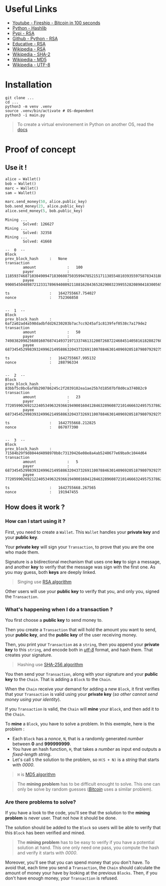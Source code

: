 # Useful Links

- [Youtube - Fireship - Bitcoin in 100 seconds](https://youtu.be/qF7dkrce-mQ)
- [Python - Hashlib](https://docs.python.org/3/library/hashlib.html)
- [Pypi - RSA](https://pypi.org/project/rsa/)
- [Github - Python - RSA](https://github.com/sybrenstuvel/python-rsa/)
- [Educative - RSA](https://www.educative.io/edpresso/what-is-the-rsa-algorithm)
- [Wikipedia - RSA](https://en.wikipedia.org/wiki/RSA_(cryptosystem))
- [Wikipedia - SHA-2](https://en.wikipedia.org/wiki/SHA-2)
- [Wikipedia - MD5](https://en.wikipedia.org/wiki/MD5)
- [Wikipedia - UTF-8](https://en.wikipedia.org/wiki/UTF-8)

# Installation

```
git clone ...
cd ...
python3 -m venv .venv
source .venv/bin/activate # OS-dependent
python3 -i main.py
```

> To create a virtual environement in Python on another OS, read the [docs](https://docs.python.org/3/library/venv.html)

# Proof of concept

## Use it !

```py 
alice = Wallet()
bob = Wallet()
marc = Wallet()
sam = Wallet()

marc.send_money(50, alice.public_key)
bob.send_money(23, alice.public_key)
alice.send_money(5, bob.public_key)
```

```
Mining ...
        Solved: 126627
Mining ...
        Solved: 32358
Mining ...
        Solved: 41668

--  0  --
Block
prev_block_hash     :   None
transaction
        amount              :   100
        payer               :   11859374687103049094718306087503599478521517113855481039355975878343188981093985575206365229375879616687381610833980569143319589094874650841836865333365107
        payee               :   9900545048987212331789694080921188162843652829003239955282089041830056594178120744033715917651154585506483868770592591892034548896725804565607482668229229

ts                  :   1642755667.754027
nonce               :   752366858


--  1  --
Block
prev_block_hash     :   6af2a02ad4a598dadbfdd26230203b7ac7cc9245af1c8139fef0538c7a179de2
transaction
        amount              :   50
        payer               :   7498382098256801607687414937197133746131200726872246845140581618288276026275695278736563012075736154685200820494251100906212671900641512429957364175203793
        payee               :   6873454529983932499621495886320437326911007884630140969205187980792927504813363457774966243367554865949505212714615799744565874154277269596826219829889367

ts                  :   1642755667.995132
nonce               :   288796334


--  2  --
Block
prev_block_hash     :   83bbf5c0bc6af8b290786245c2f2039102ea1ae25b7d18507bf8d0ca374082c9
transaction
        amount              :   23
        payer               :   7720599026921224053496329366194900160412846328960872101466632495753786215067747679871889365117709744729781770274481686901500147644497061837147306590002093
        payee               :   6873454529983932499621495886320437326911007884630140969205187980792927504813363457774966243367554865949505212714615799744565874154277269596826219829889367

ts                  :   1642755668.212825
nonce               :   867077390


--  3  --
Block
prev_block_hash     :   71584b29f9d8044d4098970b8c73139426e08e8a4ab5240677e69ba9c1044d64
transaction
        amount              :   5
        payer               :   6873454529983932499621495886320437326911007884630140969205187980792927504813363457774966243367554865949505212714615799744565874154277269596826219829889367
        payee               :   7720599026921224053496329366194900160412846328960872101466632495753786215067747679871889365117709744729781770274481686901500147644497061837147306590002093

ts                  :   1642755668.267565
nonce               :   191947455
```

## How does it work ?

### How can I start using it ?

First, you need to create a `Wallet`. This `Wallet` handles your **private key** and your **public key**.

Your **private key** will sign your `Transaction`, to prove that you are the one who made them.

Signature is a bidirectional mechanism that uses one **key** to sign a message, and another **key** to verify that the message was sign with the first one. As you may guess, both **keys** are deeply linked.

> Singing use [RSA algorithm](https://en.wikipedia.org/wiki/RSA_(cryptosystem))

Other users will use your **public key** to verify that you, and only you, signed the `Transaction`.

### What's happening when I do a transaction ?

You first choose a **public key** to send money to.

Then you create a `Transaction` that will hold the amount you want to send, your **public key**, and the **public key** of the user receiving money.

Then, you print your `Transaction` as a `string`, then you append your **private key** to this `string`, and encode both in *[utf-8](https://en.wikipedia.org/wiki/UTF-8)* format, and hash them. That creates your signature.

> Hashing use [SHA-256 algorithm](https://en.wikipedia.org/wiki/SHA-2)

You then send your `Transaction`, along with your signature and your **public key** to the `Chain`. That is adding a `Block` to the `Chain`.

When the `Chain` receive your demand for adding a new `Block`, it first verifies that your `Transaction` is valid using your **private key** (*so other cannot send money using your identity*).

If you `Transaction` is valid, the `Chain` will **mine** your `Block`, and then add it to the `Chain`.

To **mine** a `Block`, you have to solve a problem. In  this exemple, here is the problem : 
- Each `Block` has a *nonce*, `N`, that is a randomly generated *number* between **0** and **999999999**.
- You have an hash function, `H`, that takes a *number* as input end outputs a *fixed-length string*.
- Let's call `S` the solution to the problem, so `H(S + N)` is a *string* that starts with *0000*.

> `H` is [MD5 algorithm](https://en.wikipedia.org/wiki/MD5)

> The **mining problem** has to be difficult enought to solve. This one can only be solve by random guesses (*[Bitcoin](https://bitcoin.org/bitcoin.pdf)* uses a similar problem).

### Are there problems to solve?

If you have a look to the code, you'll see that the solution to the **mining problem** is never user. That not how it should be done.

The solution should be added to the `Block` so users will be able to verify that this `Block` has been verified and mined.

> The **mining problem** has to be easy to verify if you have a potential solution at hand. This one only need one pass, you compute the hash and verify it starts with *0000*.

Moreover, you'll see that you can spend money that you don't have. To avoid that, each time you send a `Transaction`, the `Chain` should calculate the amount of money your have by looking at the previous `Blocks`. Then, if you don't have enough money, your `Transaction` is refused.



